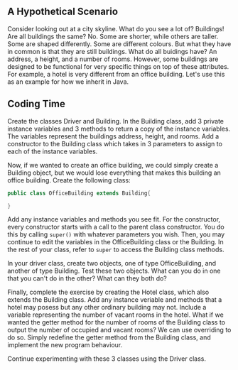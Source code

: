 ## A Hypothetical Scenario
Consider looking out at a city skyline. What do you see a lot of? Buildings!
Are all buildings the same? No. Some are shorter, while others are taller. Some are shaped differently. Some are different colours. But what they have in common is that they are still buildings.
What do all buidings have? An address, a height, and a number of rooms.
However, some buildings are designed to be functional for very specific things on top of these attributes.
For example, a hotel is very different from an office building. 
Let's use this as an example for how we inherit in Java.

## Coding Time

Create the classes Driver and Building. In the Building class, add 3 private instance variables and 3 methods to return a copy of the instance variables. The variables represent the buildings address, height, and rooms.
Add a constructor to the Building class which takes in 3 parameters to assign to each of the instance variables.

Now, if we wanted to create an office building, we could simply create a Building object, but we would lose everything that makes this building an office building.
Create the following class:
```java
public class OfficeBuilding extends Building{

}
```

Add any instance variables and methods you see fit.
For the constructor, every constructor starts with a call to the parent class constructor. You do this by calling `super()` with whatever parameters you wish. Then, you may continue to edit the variables in the OfficeBuilding class or the Building.
In the rest of your class, refer to `super` to access the Building class methods.

In your driver class, create two objects, one of type OfficeBuilding, and another of type Building. Test these two objects. What can you do in one that you can't do in the other? What can they both do?

Finally, complete the exercise by creating the Hotel class, which also extends the Building class. Add any instance veriable and methods that a hotel may posess but any other ordinary building may not.
Include a variable representing the number of vacant rooms in the hotel. What if we wanted the getter method for the number of rooms of the Building class to output the number of occupied and vacant rooms?
We can use overriding to do so. Simply redefine the getter method from the Building class, and implement the new program behaviour.

Continue experimenting with these 3 classes using the Driver class.
